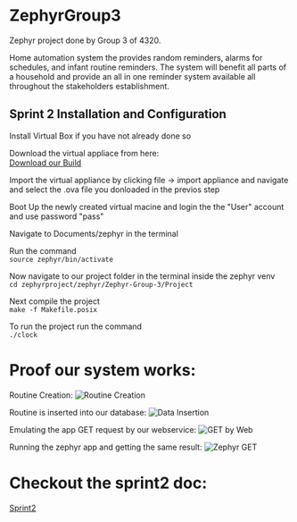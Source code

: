 # ZephyrGroup3
Zephyr project done by Group 3 of 4320.

Home automation system the provides random reminders, alarms for schedules, and infant routine reminders. The system will benefit all parts of a household and provide an all in one reminder system available all throughout the stakeholders establishment.



## Sprint 2 Installation and Configuration

Install Virtual Box if you have not already done so  

Download the virtual appliace from here:     
[Download our Build](https://www.mediafire.com/file/l31su68apvbzyzl/ZephyrOS2.ova/file)  

Import the virtual appliance by clicking file ->  import appliance and navigate and select the .ova file you donloaded in the previos step  

Boot Up the newly created virtual macine and login the the "User" account and use password "pass"  

Navigate to Documents/zephyr in the terminal  

Run the command  
`source zephyr/bin/activate`

Now navigate to our project folder in the terminal inside the zephyr venv    
`cd zephyrproject/zephyr/Zephyr-Group-3/Project`  

Next compile the project  
`make -f Makefile.posix`  

To run the project run the command  
`./clock`

# Proof our system works:

Routine Creation:
![Routine Creation](https://github.com/segFaultCity/ZephyrGroup3/blob/master/images/routineCreation.png)  

Routine is inserted into our database:
![Data Insertion](https://github.com/segFaultCity/ZephyrGroup3/blob/master/images/insertionIntoDatabase.png)

Emulating the app GET request by our webservice:
![GET by Web](https://github.com/segFaultCity/ZephyrGroup3/blob/master/images/GETRequestByWeb.png)

Running the zephyr app and getting the same result:
![Zephyr GET](https://github.com/segFaultCity/ZephyrGroup3/blob/master/images/zephyrAppRunning.jpg)

# Checkout the sprint2 doc:
[Sprint2](https://github.com/segFaultCity/ZephyrGroup3/blob/master/markdownFiles/SystemNeeds.md)
